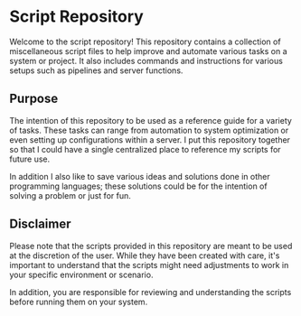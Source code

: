 # Script Repository
Welcome to the script repository! This repository contains a collection of miscellaneous script files to help improve and automate various tasks on a system or project. It also includes commands and instructions for various setups such as pipelines and server functions. 

## Purpose
The intention of this repository to be used as a reference guide for a variety of tasks. These tasks can range from automation to system optimization or even setting up configurations within a server. I put this repository together so that I could have a single centralized place to reference my scripts for future use. 

In addition I also like to save various ideas and solutions done in other programming languages; these solutions could be for the intention of solving a problem or just for fun. 

## Disclaimer
Please note that the scripts provided in this repository are meant to be used at the discretion of the user. While they have been created with care, it's important to understand that the scripts might need adjustments to work in your specific environment or scenario. 

In addition, you are responsible for reviewing and understanding the scripts before running them on your system.
